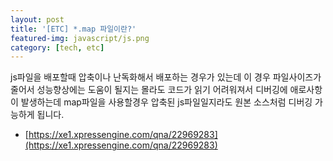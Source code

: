 ```yaml
---
layout: post
title: '[ETC] *.map 파일이란?'
featured-img: javascript/js.png
category: [tech, etc]
---
```


js파일을 배포할때 압축이나 난독화해서 배포하는 경우가 있는데 이 경우 파일사이즈가 줄어서 성능향상에는 도움이 될지는 몰라도 코드가 읽기 어려워져서 디버깅에 애로사항이 발생하는데 map파일을 사용할경우 압축된 js파일일지라도 원본 소스처럼 디버깅 가능하게 됩니다.

- [https://xe1.xpressengine.com/qna/22969283](https://xe1.xpressengine.com/qna/22969283)